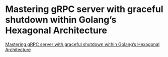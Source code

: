 # Mastering gRPC server with graceful shutdown within Golang’s Hexagonal Architecture

[Mastering gRPC server with graceful shutdown within Golang’s Hexagonal Architecture](https://medium.com/@pthtantai97/mastering-grpc-server-with-graceful-shutdown-within-golangs-hexagonal-architecture-0bba657b8622)
